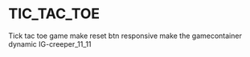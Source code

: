# TIC_TAC_TOE
Tick tac toe game
make reset btn responsive
make the gamecontainer dynamic
IG-creeper_11_11
